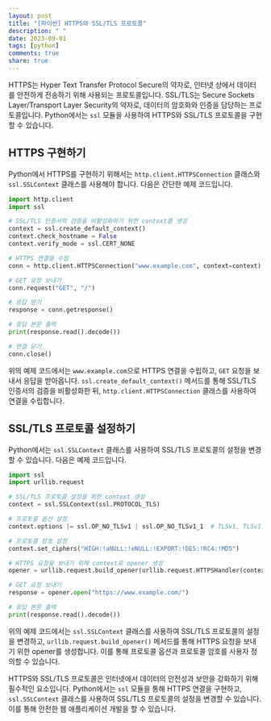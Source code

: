 ```yaml
---
layout: post
title: "[파이썬] HTTPS와 SSL/TLS 프로토콜"
description: " "
date: 2023-09-01
tags: [python]
comments: true
share: true
---
```


HTTPS는 Hyper Text Transfer Protocol Secure의 약자로, 인터넷 상에서 데이터를 안전하게 전송하기 위해 사용되는 프로토콜입니다. SSL/TLS는 Secure Sockets Layer/Transport Layer Security의 약자로, 데이터의 암호화와 인증을 담당하는 프로토콜입니다. Python에서는 `ssl` 모듈을 사용하여 HTTPS와 SSL/TLS 프로토콜을 구현할 수 있습니다.

## HTTPS 구현하기

Python에서 HTTPS를 구현하기 위해서는 `http.client.HTTPSConnection` 클래스와 `ssl.SSLContext` 클래스를 사용해야 합니다. 다음은 간단한 예제 코드입니다.

```python
import http.client
import ssl

# SSL/TLS 인증서의 검증을 비활성화하기 위한 context를 생성
context = ssl.create_default_context()
context.check_hostname = False
context.verify_mode = ssl.CERT_NONE

# HTTPS 연결을 수립
conn = http.client.HTTPSConnection("www.example.com", context=context)

# GET 요청 보내기
conn.request("GET", "/")

# 응답 받기
response = conn.getresponse()

# 응답 본문 출력
print(response.read().decode())

# 연결 닫기
conn.close()
```

위의 예제 코드에서는 `www.example.com`으로 HTTPS 연결을 수립하고, `GET` 요청을 보내서 응답을 받아옵니다. `ssl.create_default_context()` 메서드를 통해 SSL/TLS 인증서의 검증을 비활성화한 뒤, `http.client.HTTPSConnection` 클래스를 사용하여 연결을 수립합니다.

## SSL/TLS 프로토콜 설정하기

Python에서는 `ssl.SSLContext` 클래스를 사용하여 SSL/TLS 프로토콜의 설정을 변경할 수 있습니다. 다음은 예제 코드입니다.

```python
import ssl
import urllib.request

# SSL/TLS 프로토콜 설정을 위한 context 생성
context = ssl.SSLContext(ssl.PROTOCOL_TLS)

# 프로토콜 옵션 설정
context.options |= ssl.OP_NO_TLSv1 | ssl.OP_NO_TLSv1_1  # TLSv1, TLSv1.1 사용 안 함

# 프로토콜 암호 설정
context.set_ciphers("HIGH:!aNULL:!eNULL:!EXPORT:!DES:!RC4:!MD5")

# HTTPS 요청을 보내기 위해 context로 opener 생성
opener = urllib.request.build_opener(urllib.request.HTTPSHandler(context=context))

# GET 요청 보내기
response = opener.open("https://www.example.com/")

# 응답 본문 출력
print(response.read().decode())
```

위의 예제 코드에서는 `ssl.SSLContext` 클래스를 사용하여 SSL/TLS 프로토콜의 설정을 변경하고, `urllib.request.build_opener()` 메서드를 통해 HTTPS 요청을 보내기 위한 opener를 생성합니다. 이를 통해 프로토콜 옵션과 프로토콜 암호를 사용자 정의할 수 있습니다.

HTTPS와 SSL/TLS 프로토콜은 인터넷에서 데이터의 안전성과 보안을 강화하기 위해 필수적인 요소입니다. Python에서는 `ssl` 모듈을 통해 HTTPS 연결을 구현하고, `ssl.SSLContext` 클래스를 사용하여 SSL/TLS 프로토콜의 설정을 변경할 수 있습니다. 이를 통해 안전한 웹 애플리케이션 개발을 할 수 있습니다.